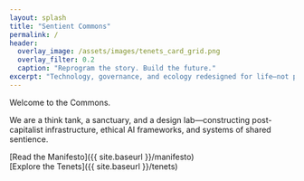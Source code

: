 ```yaml
---
layout: splash
title: "Sentient Commons"
permalink: /
header:
  overlay_image: /assets/images/tenets_card_grid.png
  overlay_filter: 0.2
  caption: "Reprogram the story. Build the future."
excerpt: "Technology, governance, and ecology redesigned for life—not profit."
---
```



Welcome to the Commons.

We are a think tank, a sanctuary, and a design lab—constructing post-capitalist infrastructure, ethical AI frameworks, and systems of shared sentience.

[Read the Manifesto]({{ site.baseurl }}/manifesto)  
[Explore the Tenets]({{ site.baseurl }}/tenets)